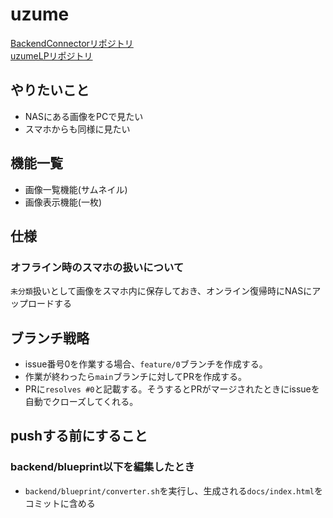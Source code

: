 # uzume
[BackendConnectorリポジトリ](https://github.com/Saigo1997/uzume-backend-connector)<br>
[uzumeLPリポジトリ](https://github.com/Saigo1997/uzume-LP)

## やりたいこと
* NASにある画像をPCで見たい
* スマホからも同様に見たい

## 機能一覧
* 画像一覧機能(サムネイル)
* 画像表示機能(一枚)

## 仕様
### オフライン時のスマホの扱いについて
`未分類`扱いとして画像をスマホ内に保存しておき、オンライン復帰時にNASにアップロードする

## ブランチ戦略
* issue番号0を作業する場合、`feature/0`ブランチを作成する。
* 作業が終わったら`main`ブランチに対してPRを作成する。
* PRに`resolves #0`と記載する。そうするとPRがマージされたときにissueを自動でクローズしてくれる。

## pushする前にすること
### backend/blueprint以下を編集したとき
* `backend/blueprint/converter.sh`を実行し、生成される`docs/index.html`をコミットに含める
